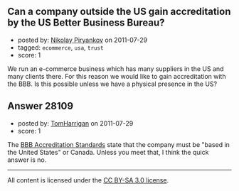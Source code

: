 ## Can a company outside the US gain accreditation by the US Better Business Bureau?

- posted by: [Nikolay Piryankov](https://stackexchange.com/users/-1/8046-nikolay-piryankov) on 2011-07-29
- tagged: `ecommerce`, `usa`, `trust`
- score: 1

We run an e-commerce business which has many suppliers in the US and many clients there. For this reason we would like to gain accreditation with the BBB. Is this possible unless we have a physical presence in the US?


## Answer 28109

- posted by: [TomHarrigan](https://stackexchange.com/users/-1/11595-tomharrigan) on 2011-07-29
- score: 1

<p>The <a href="http://www.bbb.org/us/bbb-accreditation-standards/" rel="nofollow">BBB Accreditation Standards</a> state that the company must be "based in the United States" or Canada. Unless you meet that, I think the quick answer is no.</p>




---

All content is licensed under the [CC BY-SA 3.0 license](https://creativecommons.org/licenses/by-sa/3.0/).
